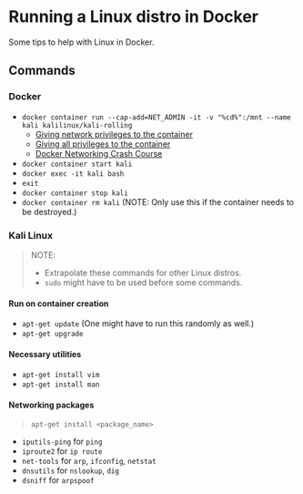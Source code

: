 # Running a Linux distro in Docker

Some tips to help with Linux in Docker.

## Commands

### Docker

- `docker container run --cap-add=NET_ADMIN -it -v "%cd%":/mnt --name kali kalilinux/kali-rolling`
  - [Giving network privileges to the container](https://unix.stackexchange.com/questions/459206/list-ip-tables-in-docker-container)
  - [Giving all privileges to the container](https://stackoverflow.com/questions/36425230/privileged-containers-and-capabilities)
  - [Docker Networking Crash Course](https://www.youtube.com/watch?v=OU6xOM0SE4o)
- `docker container start kali`
- `docker exec -it kali bash`
- `exit`
- `docker container stop kali`
- `docker container rm kali` (NOTE: Only use this if the container needs to be destroyed.)

### Kali Linux

> NOTE:
> - Extrapolate these commands for other Linux distros.
> - `sudo` might have to be used before some commands.

#### Run on container creation

- `apt-get update` (One might have to run this randomly as well.)
- `apt-get upgrade`

#### Necessary utilities

- `apt-get install vim`
- `apt-get install man`

#### Networking packages

> `apt-get install <package_name>`

- `iputils-ping` for `ping`
- `iproute2` for `ip route`
- `net-tools` for `arp`, `ifconfig`, `netstat`
- `dnsutils` for `nslookup`, `dig`
- `dsniff` for `arpspoof`
